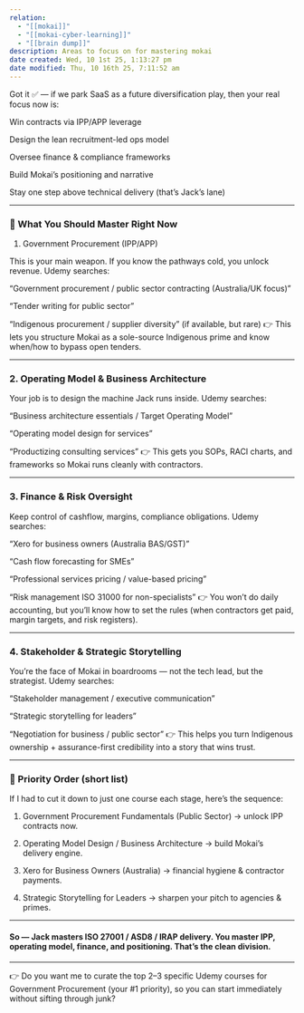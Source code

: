 ```yaml
---
relation:
  - "[[mokai]]"
  - "[[mokai-cyber-learning]]"
  - "[[brain dump]]"
description: Areas to focus on for mastering mokai
date created: Wed, 10 1st 25, 1:13:27 pm
date modified: Thu, 10 16th 25, 7:11:52 am
---
```

Got it ✅ — if we park SaaS as a future diversification play, then your real focus now is:

Win contracts via IPP/APP leverage

Design the lean recruitment-led ops model

Oversee finance & compliance frameworks

Build Mokai’s positioning and narrative

Stay one step above technical delivery (that’s Jack’s lane)

---

### 🔑 What You Should Master Right Now

1. Government Procurement (IPP/APP)

This is your main weapon. If you know the pathways cold, you unlock revenue. Udemy searches:

“Government procurement / public sector contracting (Australia/UK focus)”

“Tender writing for public sector”

“Indigenous procurement / supplier diversity” (if available, but rare) 👉 This lets you structure Mokai as a sole-source Indigenous prime and know when/how to bypass open tenders.

---

### 2. Operating Model & Business Architecture

Your job is to design the machine Jack runs inside. Udemy searches:

“Business architecture essentials / Target Operating Model”

“Operating model design for services”

“Productizing consulting services” 👉 This gets you SOPs, RACI charts, and frameworks so Mokai runs cleanly with contractors.

---

### 3. Finance & Risk Oversight

Keep control of cashflow, margins, compliance obligations. Udemy searches:

“Xero for business owners (Australia BAS/GST)”

“Cash flow forecasting for SMEs”

“Professional services pricing / value-based pricing”

“Risk management ISO 31000 for non-specialists” 👉 You won’t do daily accounting, but you’ll know how to set the rules (when contractors get paid, margin targets, and risk registers).

---

### 4. Stakeholder & Strategic Storytelling

You’re the face of Mokai in boardrooms — not the tech lead, but the strategist. Udemy searches:

“Stakeholder management / executive communication”

“Strategic storytelling for leaders”

“Negotiation for business / public sector” 👉 This helps you turn Indigenous ownership + assurance-first credibility into a story that wins trust.

---

### 🏹 Priority Order (short list)

If I had to cut it down to just one course each stage, here’s the sequence:

1. Government Procurement Fundamentals (Public Sector) → unlock IPP contracts now.

2. Operating Model Design / Business Architecture → build Mokai’s delivery engine.

3. Xero for Business Owners (Australia) → financial hygiene & contractor payments.

4. Strategic Storytelling for Leaders → sharpen your pitch to agencies & primes.

---

#### So — Jack masters ISO 27001 / ASD8 / IRAP delivery. You master IPP, operating model, finance, and positioning. That’s the clean division.

---

👉 Do you want me to curate the top 2–3 specific Udemy courses for Government Procurement (your #1 priority), so you can start immediately without sifting through junk?
